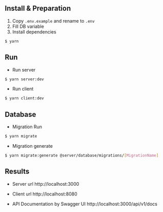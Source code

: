 ## Install & Preparation

1. Copy `.env.example` and rename to `.env`
2. Fill DB variable
3. Install dependencies

```bash
$ yarn
```

## Run

- Run server

```bash
$ yarn server:dev
```

- Run client

```bash
$ yarn client:dev
```

## Database

- Migration Run

```bash
$ yarn migrate
```

- Migration generate

```bash
$ yarn migrate:generate @server/database/migrations/[MigrationName]
```

## Results

- Server url http://localhost:3000

- Client url http://localhost:8080

- API Documentation by Swagger UI http://localhost:3000/api/v1/docs

